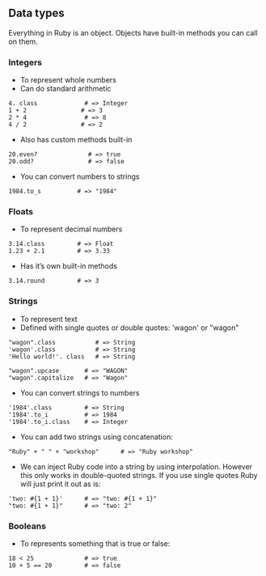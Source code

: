 ## Data types
Everything in Ruby is an object. Objects have built-in methods you can call on them.

### Integers
* To represent whole numbers
* Can do standard arithmetic

```
4. class             # => Integer 
1 + 2               # => 3
2 * 4                # => 8
4 / 2               # => 2
```

* Also has custom methods built-in
```
20.even?              # => true
20.odd?               # => false
```

* You can convert numbers to strings
```
1984.to_s          # => "1984"
```
### Floats

* To represent decimal numbers
```
3.14.class         # => Float
1.23 + 2.1         # => 3.33
```

* Has it’s own built-in methods
```
3.14.round         # => 3
```

### Strings
* To represent text
* Defined with single quotes or double quotes: 'wagon' or "wagon"

```
"wagon".class           # => String
'wagon'.class           # => String
'Hello world!'. class   # => String

"wagon".upcase       # => "WAGON"
"wagon".capitalize   # => "Wagon"
```

* You can convert strings to numbers
```
'1984'.class         # => String
'1984'.to_i          # => 1984
'1984'.to_i.class    # => Integer
```
* You can add two strings using concatenation:
```
"Ruby" + " " + "workshop"      # => "Ruby workshop"
```

* We can inject Ruby code into a string by using interpolation. However this only works in double-quoted strings. If you use single quotes Ruby will just print it out as is:
```
'two: #{1 + 1}'      # => "two: #{1 + 1}"
"two: #{1 + 1}"      # => "two: 2"
```

### Booleans

* To represents something that is true or false:
```
18 < 25              # => true
10 + 5 == 20         # => false
```
